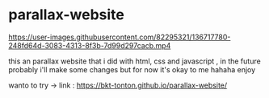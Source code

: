 # parallax-website



https://user-images.githubusercontent.com/82295321/136717780-248fd64d-3083-4313-8f3b-7d99d297cacb.mp4





this an parallax website that i did with html, css and javascript , in the future probably i'll make some changes but for now it's okay to me hahaha enjoy 


wanto to try -> link : https://bkt-tonton.github.io/parallax-website/ 

